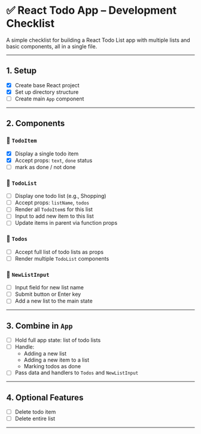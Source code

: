 # ✅ React Todo App – Development Checklist

A simple checklist for building a React Todo List app with multiple lists and basic components, all in a single file.

---

## 1. Setup

- [x] Create base React project
- [x] Set up directory structure
- [ ] Create main `App` component

---

## 2. Components

### 🧩 `TodoItem`

- [x] Display a single todo item
- [x] Accept props: `text`, `done` status
- [ ] mark as done / not done

### 🧩 `TodoList`

- [ ] Display one todo list (e.g., Shopping)
- [ ] Accept props: `listName`, `todos`
- [ ] Render all `TodoItem`s for this list
- [ ] Input to add new item to this list
- [ ] Update items in parent via function props

### 🧩 `Todos`

- [ ] Accept full list of todo lists as props
- [ ] Render multiple `TodoList` components

### 🧩 `NewListInput`

- [ ] Input field for new list name
- [ ] Submit button or Enter key
- [ ] Add a new list to the main state

---

## 3. Combine in `App`

- [ ] Hold full app state: list of todo lists
- [ ] Handle:
  - Adding a new list
  - Adding a new item to a list
  - Marking todos as done
- [ ] Pass data and handlers to `Todos` and `NewListInput`

---

## 4. Optional Features

- [ ] Delete todo item
- [ ] Delete entire list

---
